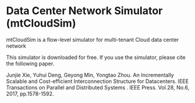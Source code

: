 # Data Center Network Simulator (mtCloudSim)
mtCloudSim is a flow-level simulator for multi-tenant Cloud data center network

This simulator is downloaded for free. If you use the simulator, please cite the following paper.

Junjie Xie, Yuhui Deng, Geyong Min, Yongtao Zhou. An Incrementally Scalable and Cost-efficient Interconnection Structure for Datacenters. IEEE Transactions on Parallel and Distributed Systems . IEEE Press. Vol.28, No.6, 2017, pp.1578-1592. 
